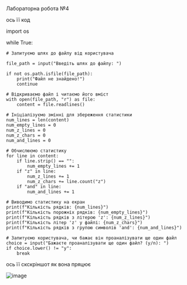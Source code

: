 Лабораторна робота №4

ось її код

import os

while True:

    # Запитуємо шлях до файлу від користувача
    
    file_path = input("Введіть шлях до файлу: ")
    
    if not os.path.isfile(file_path):
        print("Файл не знайдено!")
        continue

    # Відкриваємо файл і читаємо його вміст
    with open(file_path, "r") as file:
        content = file.readlines()

    # Ініціалізуємо змінні для збереження статистики
    num_lines = len(content)
    num_empty_lines = 0
    num_z_lines = 0
    num_z_chars = 0
    num_and_lines = 0

    # Обчислюємо статистику
    for line in content:
        if line.strip() == "":
            num_empty_lines += 1
        if "z" in line:
            num_z_lines += 1
            num_z_chars += line.count("z")
        if "and" in line:
            num_and_lines += 1

    # Виводимо статистику на екран
    print(f"Кількість рядків: {num_lines}")
    print(f"Кількість порожніх рядків: {num_empty_lines}")
    print(f"Кількість рядків з літерою 'z': {num_z_lines}")
    print(f"Кількість літер 'z' у файлі: {num_z_chars}")
    print(f"Кількість рядків з групою символів 'and': {num_and_lines}")

    # Запитуємо користувача, чи бажає він проаналізувати ще один файл
    choice = input("Бажаєте проаналізувати ще один файл? (y/n): ")
    if choice.lower() != "y":
        break
        
        
ось її скскріншот як вона пряцює

![image](https://user-images.githubusercontent.com/127845127/234243605-483a5db2-cc4d-4de4-a32f-e3122bc7fd3a.png)


